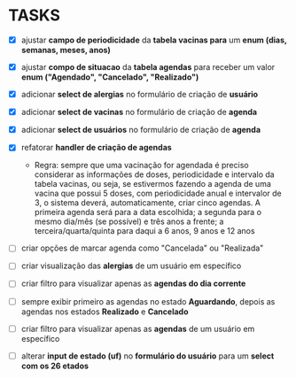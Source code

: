 # TASKS

- [x] ajustar **campo de periodicidade** da **tabela vacinas para** um **enum (dias, semanas, meses, anos)**

- [x] ajustar **compo de situacao** da **tabela agendas** para receber um valor **enum ("Agendado", "Cancelado", "Realizado")**

- [x] adicionar **select de alergias** no formulário de criação de **usuário**

- [x] adicionar **select de vacinas** no formulário de criação de **agenda**

- [x] adicionar **select de usuários** no formulário de criação de **agenda**

- [x] refatorar **handler de criação de agendas**
    
    - Regra: sempre que uma vacinação for agendada é preciso considerar as informações de doses, periodicidade e intervalo da tabela vacinas, ou seja, se estivermos fazendo a agenda de uma vacina que possui 5 doses, com periodicidade anual e intervalor de 3, o sistema deverá, automaticamente, criar cinco agendas. A primeira agenda será para a data escolhida; a segunda para o mesmo dia/mês (se possível) e três anos a frente; a terceira/quarta/quinta para daqui a 6 anos, 9 anos e 12 anos

- [ ] criar opções de marcar agenda como "Cancelada" ou "Realizada"

- [ ] criar visualização das **alergias** de um usuário em específico

- [ ] criar filtro para visualizar apenas as **agendas do dia corrente**

- [ ] sempre exibir primeiro as agendas no estado **Aguardando**, depois as agendas nos estados **Realizado** e **Cancelado**

- [ ] criar filtro para visualizar apenas as **agendas** de um usuário em específico

- [ ] alterar **input de estado (uf)** no **formulário do usuário** para um **select com os 26 etados**
